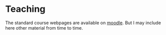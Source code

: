 # Teaching 

The standard course webpages are available on [moodle](moodle.bgu.ac.il). But I may include here other material from time to time.